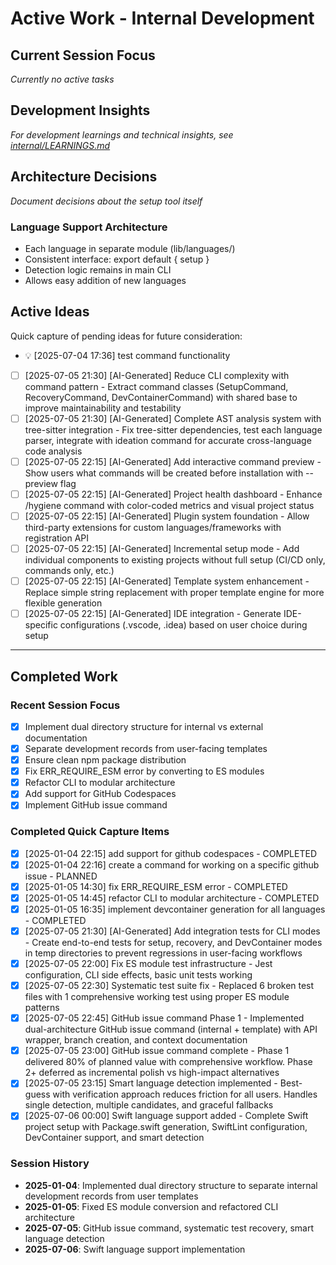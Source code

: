 # Active Work - Internal Development

## Current Session Focus
*Currently no active tasks*

## Development Insights
*For development learnings and technical insights, see [internal/LEARNINGS.md](LEARNINGS.md)*

## Architecture Decisions
*Document decisions about the setup tool itself*

### Language Support Architecture
- Each language in separate module (lib/languages/)
- Consistent interface: export default { setup }
- Detection logic remains in main CLI
- Allows easy addition of new languages

## Active Ideas

Quick capture of pending ideas for future consideration:

- 💡 [2025-07-04 17:36] test command functionality
- [ ] [2025-07-05 21:30] [AI-Generated] Reduce CLI complexity with command pattern - Extract command classes (SetupCommand, RecoveryCommand, DevContainerCommand) with shared base to improve maintainability and testability
- [ ] [2025-07-05 21:30] [AI-Generated] Complete AST analysis system with tree-sitter integration - Fix tree-sitter dependencies, test each language parser, integrate with ideation command for accurate cross-language code analysis
- [ ] [2025-07-05 22:15] [AI-Generated] Add interactive command preview - Show users what commands will be created before installation with --preview flag
- [ ] [2025-07-05 22:15] [AI-Generated] Project health dashboard - Enhance /hygiene command with color-coded metrics and visual project status
- [ ] [2025-07-05 22:15] [AI-Generated] Plugin system foundation - Allow third-party extensions for custom languages/frameworks with registration API
- [ ] [2025-07-05 22:15] [AI-Generated] Incremental setup mode - Add individual components to existing projects without full setup (CI/CD only, commands only, etc.)
- [ ] [2025-07-05 22:15] [AI-Generated] Template system enhancement - Replace simple string replacement with proper template engine for more flexible generation
- [ ] [2025-07-05 22:15] [AI-Generated] IDE integration - Generate IDE-specific configurations (.vscode, .idea) based on user choice during setup

---

## Completed Work

### Recent Session Focus
- [x] Implement dual directory structure for internal vs external documentation
- [x] Separate development records from user-facing templates
- [x] Ensure clean npm package distribution
- [x] Fix ERR_REQUIRE_ESM error by converting to ES modules
- [x] Refactor CLI to modular architecture
- [x] Add support for GitHub Codespaces
- [x] Implement GitHub issue command

### Completed Quick Capture Items
- [x] [2025-01-04 22:15] add support for github codespaces - COMPLETED
- [x] [2025-01-04 22:16] create a command for working on a specific github issue - PLANNED
- [x] [2025-01-05 14:30] fix ERR_REQUIRE_ESM error - COMPLETED
- [x] [2025-01-05 14:45] refactor CLI to modular architecture - COMPLETED
- [x] [2025-01-05 16:35] implement devcontainer generation for all languages - COMPLETED
- [x] [2025-07-05 21:30] [AI-Generated] Add integration tests for CLI modes - Create end-to-end tests for setup, recovery, and DevContainer modes in temp directories to prevent regressions in user-facing workflows
- [x] [2025-07-05 22:00] Fix ES module test infrastructure - Jest configuration, CLI side effects, basic unit tests working
- [x] [2025-07-05 22:30] Systematic test suite fix - Replaced 6 broken test files with 1 comprehensive working test using proper ES module patterns
- [x] [2025-07-05 22:45] GitHub issue command Phase 1 - Implemented dual-architecture GitHub issue command (internal + template) with API wrapper, branch creation, and context documentation
- [x] [2025-07-05 23:00] GitHub issue command complete - Phase 1 delivered 80% of planned value with comprehensive workflow. Phase 2+ deferred as incremental polish vs high-impact alternatives
- [x] [2025-07-05 23:15] Smart language detection implemented - Best-guess with verification approach reduces friction for all users. Handles single detection, multiple candidates, and graceful fallbacks
- [x] [2025-07-06 00:00] Swift language support added - Complete Swift project setup with Package.swift generation, SwiftLint configuration, DevContainer support, and smart detection

### Session History
- **2025-01-04**: Implemented dual directory structure to separate internal development records from user templates
- **2025-01-05**: Fixed ES module conversion and refactored CLI architecture
- **2025-07-05**: GitHub issue command, systematic test recovery, smart language detection
- **2025-07-06**: Swift language support implementation
